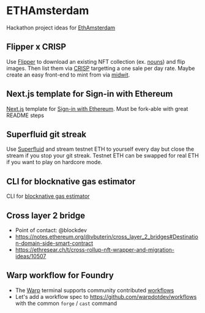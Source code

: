# ETHAmsterdam

Hackathon project ideas for [EthAmsterdam](https://amsterdam.ethglobal.com/)

## Flipper x CRISP
Use [Flipper](https://github.com/Anish-Agnihotri/flipper) to download an existing NFT collection (ex. [nouns](https://nouns.wtf/)) and flip images. Then list them via [CRISP](https://github.com/FrankieIsLost/CRISP) targetting a one sale per day rate. Maybe create an easy front-end to mint from via [midwit](https://midwit.vercel.app).

## Next.js template for Sign-in with Ethereum
[Next.js](https://nextjs.org/) template for [Sign-in with Ethereum](https://docs.login.xyz/). Must be fork-able with great README steps

## Superfluid git streak
Use [Superfluid](https://www.superfluid.finance/home) and stream testnet ETH to yourself every day but close the stream if you stop your git streak. Testnet ETH can be swapped for real ETH if you want to play on hardcore mode.

## CLI for blocknative gas estimator
CLI for [blocknative gas estimator](https://www.blocknative.com/gas-estimator)

## Cross layer 2 bridge
- Point of contact: @blockdev
- https://notes.ethereum.org/@vbuterin/cross_layer_2_bridges#Destination-domain-side-smart-contract
- https://ethresear.ch/t/cross-rollup-nft-wrapper-and-migration-ideas/10507

## Warp workflow for Foundry
- The [Warp](https://www.warp.dev/) terminal supports community contributed
  [workflows](https://docs.warp.dev/features/workflows)
- Let's add a workflow spec to https://github.com/warpdotdev/workflows with the
  common `forge` / `cast` command
